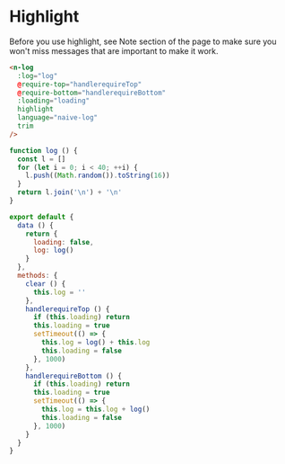 # Highlight
Before you use highlight, see Note section of the page to make sure you won't miss messages that are important to make it work.

```html
<n-log
  :log="log"
  @require-top="handlerequireTop"
  @require-bottom="handlerequireBottom"
  :loading="loading"
  highlight
  language="naive-log"
  trim
/>
```

```js
function log () {
  const l = []
  for (let i = 0; i < 40; ++i) {
    l.push((Math.random()).toString(16))
  }
  return l.join('\n') + '\n'
}

export default {
  data () {
    return {
      loading: false,
      log: log()
    }
  },
  methods: {
    clear () {
      this.log = ''
    },
    handlerequireTop () {
      if (this.loading) return
      this.loading = true
      setTimeout(() => {
        this.log = log() + this.log
        this.loading = false
      }, 1000)
    },
    handlerequireBottom () {
      if (this.loading) return
      this.loading = true
      setTimeout(() => {
        this.log = this.log + log()
        this.loading = false
      }, 1000)
    }
  }
}
```